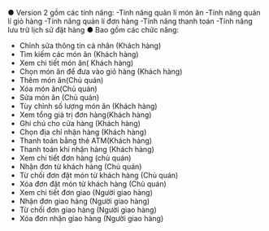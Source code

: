 ● Version 2 gồm các tính năng:
-Tính năng quản lí món ăn 
-Tính năng quản lí giỏ hàng
-Tính năng quản lí đơn hàng
-Tính năng thanh toán
-Tính năng lưu trữ lịch sử đặt hàng
● Bao gồm các chức năng: 
+ Chỉnh sửa thông tin cá nhân (Khách hàng)
+	Tìm kiếm các món ăn (Khách hàng) 
+ Xem chi tiết món ăn( Khách hàng)
+ Chọn món ăn để đưa vào giỏ hàng (Khách hàng)
+ Thêm món ăn(Chủ quán)
+ Xóa món ăn(Chủ quán)
+ Sửa món ăn (Chủ quán)
+ Tùy chỉnh số lượng món ăn (Khách hàng)
+ Xem tổng giá trị đơn hàng(Khách hàng)
+ Ghi chú cho cửa hàng (Khách hàng)
+ Chọn địa chỉ nhận hàng (Khách hàng)
+ Thanh toán bằng thẻ ATM(Khách hàng)
+ Thanh toán khi nhận hàng (Khách hàng)
+ Xem chi tiết đơn hàng (chủ quán)
+ Nhận đơn từ khách hàng (Chủ quán)
+ Từ chối đơn đặt món từ khách hàng (Chủ quán)
+ Xóa đơn đặt món từ khách hàng (Chủ quán)
+ Xem chi tiết đơn giao (Người giao hàng)
+ Nhận đơn giao hàng (Người giao hàng)
+ Từ chối đơn giao hàng (Người giao hàng)
+ Xóa đơn nhận giao hàng (Người giao hàng)
  
